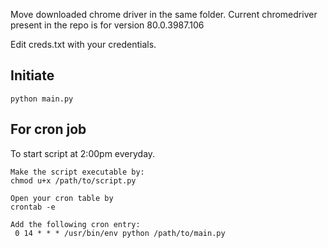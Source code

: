 Move downloaded chrome driver in the same folder.
Current chromedriver present in the repo is for version 80.0.3987.106

Edit creds.txt with your credentials.

## Initiate
	python main.py
	
## For cron job
   

To start script at 2:00pm everyday.
    
    Make the script executable by:
    chmod u+x /path/to/script.py
    
    Open your cron table by
    crontab -e 

    Add the following cron entry:
     0 14 * * * /usr/bin/env python /path/to/main.py
 
